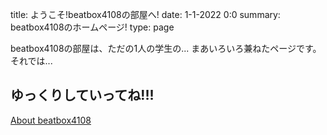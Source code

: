 title: ようこそ!beatbox4108の部屋へ!
date: 1-1-2022 0:0
summary: beatbox4108のホームページ!
type: page
<style>#_1{color:#ffcc77;font-size:3em;-webkit-text-stroke: 1px #222;text-stroke: 1px #222;}</style>
beatbox4108の部屋は、ただの1人の学生の... まあいろいろ兼ねたページです。
それでは...
## ゆっくりしていってね!!!
[About beatbox4108](/about.html)